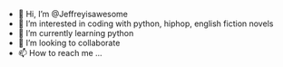 - 👋 Hi, I’m @Jeffreyisawesome
- 👀 I’m interested in coding with python, hiphop, english fiction novels
- 🌱 I’m currently learning python
- 💞️ I’m looking to collaborate 
- 📫 How to reach me ...

<!---
Jeffreyisawesome/Jeffreyisawesome is a ✨ special ✨ repository because its `README.md` (this file) appears on your GitHub profile.
You can click the Preview link to take a look at your changes.
--->
